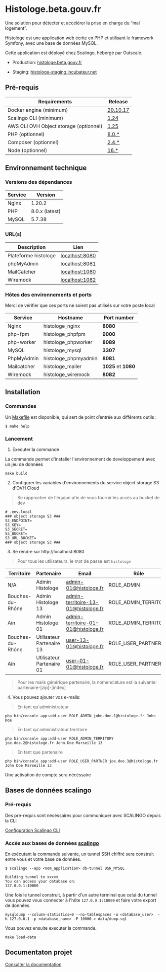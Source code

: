 # Histologe.beta.gouv.fr

Une solution pour détecter et accélérer la prise en charge du “mal logement”.

Histologe est une application web écrite en PHP et utilisant le framework Symfony, avec une base de données MySQL.

Cette application est déployé chez Scalingo, hébergé par Outscale.

- Production: [histologe.beta.gouv.fr](https://histologe.beta.gouv.fr)

- Staging: [histologe-staging.incubateur.net](https://histologe-staging.incubateur.net)

## Pré-requis

Requirements|Release
------------|--------
Docker engine (minimum)| [20.10.17](https://www.docker.com/)
Scalingo CLI (minimum) | [1.24](https://doc.scalingo.com/platform/cli/start)
AWS CLI OVH Object storage (optionnel) | [1.25](https://docs.ovh.com/fr/storage/s3/debuter-avec-s3/#utilisation-de-aws-cli)
PHP (optionnel)| [8.0.*](https://www.php.net/)
Composer (optionnel) | [2.4.*](https://getcomposer.org/download/)
Node (optionnel)| [16.*](https://nodejs.org/en/)

## Environnement technique

### Versions des dépendances

Service|Version
-------|-------
Nginx | 1.20.2
PHP | 8.0.x (latest)
MySQL | 5.7.38

### URL(s)

Description| Lien
---------|------------- 
Plateforme histologe| [localhost:8080](http://localhost:8080)
phpMyAdmin | [localhost:8081](http://localhost:8081)
MailCatcher  | [localhost:1080](http://localhost:1080)
Wiremock  | [localhost:1082](http://localhost:1082)

### Hôtes des environnements et ports

Merci de vérifier que ces ports ne soient pas utilisés sur votre poste local

Service| Hostname             |Port number
-------|----------------------|-----------
Nginx| histologe_nginx      | **8080**
php-fpm| histologe_phpfpm     |**9000**
php-worker| histologe_phpworker  |**8089**
MySQL| histologe_mysql      |**3307**
PhpMyAdmin | histologe_phpmyadmin | **8081**
Mailcatcher| histologe_mailer     | **1025** et **1080**
Wiremock| histologe_wiremock   | **8082**

## Installation

### Commandes

Un [Makefile](Makefile) est disponible, qui sert de point d’entrée aux différents outils :

```
$ make help
```

### Lancement

1. Executer la commande

La commande permet d'installer l'environnement de developpement avec un jeu de données

```
make build
```

2. Configurer les variables d'environnements du service object storage S3 d'OVH Cloud

> Se rapprocher de l'équipe afin de vous fournir les accès au bucket de dev

```
# .env.local
### object storage S3 ###
S3_ENDPOINT=
S3_KEY=
S3_SECRET=
S3_BUCKET=
S3_URL_BUCKET=
### object storage S3 ###
```

3. Se rendre sur http://localhost:8080

> Pour tous les utilisateurs, le mot de passe est `histologe`

Territoire             | Partenaire                | Email                               | Rôle       
-----------------------|---------------------------|-------------------------------------|----------------------
N/A                    | Admin Histologe           | admin-01@histologe.fr               | ROLE_ADMIN 
Bouches-du-Rhône       | Admin Histologe 13        | admin-territoire-13-01@histologe.fr | ROLE_ADMIN_TERRITORY
Ain                    | Admin Histologe 01        | admin-territoire-01-01@histologe.fr | ROLE_ADMIN_TERRITORY
Bouches-du-Rhône       | Utilisateur Partenaire 13 | user-13-01@histologe.fr             | ROLE_USER_PARTNER
Ain                    | Utilisateur Partenaire 01 | user-01-01@histologe.fr             | ROLE_USER_PARTNER

> Pour les mails générique partenaire, la nomenclature est la suivante: partenaire-[zip]-[index]

4. Vous pouvez ajouter vos e-mails:

> En tant qu'administrateur

```
php bin/console app:add-user ROLE_ADMIN john.doe.1@histologe.fr John Doe
```

> En tant qu'administrateur territoire

```
php bin/console app:add-user ROLE_ADMIN_TERRITORY joe.doe.2@histologe.fr John Doe Marseille 13
```

> En tant que partenaire
> 
```
php bin/console app:add-user ROLE_USER_PARTNER joe.doe.3@histologe.fr John Doe Marseille 13
```

Une activation de compte sera nécéssaire

## Bases de données scalingo

### Pré-requis

Des pre-requis sont nécéssaires pour communiquer avec SCALINGO depuis la CLI

[Configuration Scalingo CLI](https://doc.scalingo.com/platform/cli/introduction)

### Accès aux bases de données [scalingo](https://doc.scalingo.com/platform/databases/access)

En exécutant la commande suivante, un tunnel SSH chiffré sera construit entre vous et votre base de données.

```
$ scalingo --app <nom_application> db-tunnel DSN_MYSQL

Building tunnel to xxxxx
You can access your database on:
127.0.0.1:10000
```

Une fois le tunnel construit, à partir d'un autre terminal que celui du tunnel vous pouvez vous connecter à l'hôte 
`127.0.0.1:10000` et faire votre export de données.

```
mysqldump --column-statistics=0 --no-tablespaces -u <database_user>  -h 127.0.0.1 -p <database_name> -P 10000 > data/dump.sql
```
Vous pouvez ensuite executer la commande.

```
make load-data  
```

## Documentaton projet

[Consulter la documentation](https://github.com/MTES-MCT/histologe/wiki)
